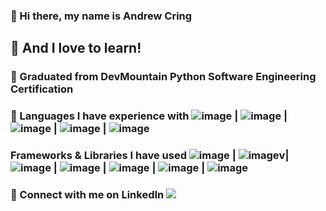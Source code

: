 ### 👋 Hi there, my name is Andrew Cring 
##  📖 And I love to learn!
### 🐍 Graduated from DevMountain Python Software Engineering Certification 
### 📄 Languages I have experience with ![image](https://img.shields.io/badge/Python-FFD43B?style=for-the-badge&logo=python&logoColor=blue) | ![image](https://img.shields.io/badge/JavaScript-323330?style=for-the-badge&logo=javascript&logoColor=F7DF1E) | ![image](https://img.shields.io/badge/json-5E5C5C?style=for-the-badge&logo=json&logoColor=white) | ![image](https://img.shields.io/badge/HTML5-E34F26?style=for-the-badge&logo=html5&logoColor=white) | ![image](https://img.shields.io/badge/CSS3-1572B6?style=for-the-badge&logo=css3&logoColor=white) 
###  Frameworks & Libraries I have used ![image](https://img.shields.io/badge/Flask-000000?style=for-the-badge&logo=flask&logoColor=white) | ![image](https://img.shields.io/badge/Bootstrap-563D7C?style=for-the-badge&logo=bootstrap&logoColor=white)v| ![image](https://img.shields.io/badge/Express.js-000000?style=for-the-badge&logo=express&logoColor=white) | ![image](https://img.shields.io/badge/GitHub%20Pages-222222?style=for-the-badge&logo=GitHub%20Pages&logoColor=white) | ![image](https://img.shields.io/badge/Node.js-339933?style=for-the-badge&logo=nodedotjs&logoColor=white) | ![image](https://img.shields.io/badge/npm-CB3837?style=for-the-badge&logo=npm&logoColor=white) | ![image](https://img.shields.io/badge/Postman-FF6C37?style=for-the-badge&logo=Postman&logoColor=white) 
### 🤝 Connect with me on LinkedIn <a href="https://www.linkedin.com/in/andrew-cring-ac17/"><img src="https://img.shields.io/badge/Andrew's_LinkedIn-blue"/></a> 


<!--
**ACring17/ACring17** is a ✨ _special_ ✨ repository because its `README.md` (this file) appears on your GitHub profile.

Here are some ideas to get you started:

- 🔭 I’m currently working on ...
- 🌱 I’m currently learning ...
- 👯 I’m looking to collaborate on ...
- 🤔 I’m looking for help with ...
- 💬 Ask me about ...
- 📫 How to reach me: ...
- 😄 Pronouns: ...
- ⚡ Fun fact: ...
-->


